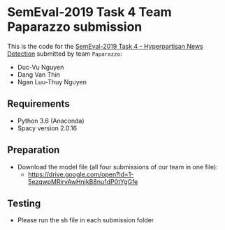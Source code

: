 # SemEval-2019 Task 4 Team Paparazzo submission

This is the code for the [SemEval-2019 Task 4 - Hyperpartisan News Detection](https://pan.webis.de/semeval19/semeval19-web/)
submitted by team `Paparazzo`:
* Duc-Vu Nguyen
* Dang Van Thin
* Ngan Luu-Thuy Nguyen

## Requirements
* Python 3.6 (Anaconda)
* Spacy version 2.0.16

## Preparation
* Download the model file (all four submissions of our team in one file):
  * https://drive.google.com/open?id=1-5ezqwpMRirvAwHnjkB8nu1dP0tYgGfe

## Testing
* Please run the sh file in each submission folder
